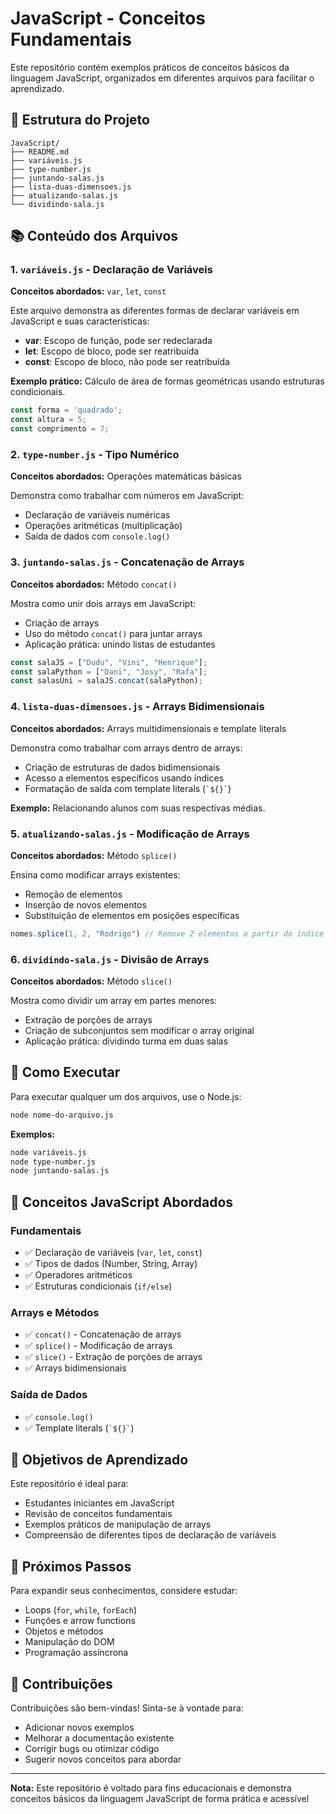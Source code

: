 # JavaScript - Conceitos Fundamentais

Este repositório contém exemplos práticos de conceitos básicos da linguagem JavaScript, organizados em diferentes arquivos para facilitar o aprendizado.

## 📁 Estrutura do Projeto

```
JavaScript/
├── README.md
├── variáveis.js
├── type-number.js
├── juntando-salas.js
├── lista-duas-dimensoes.js
├── atualizando-salas.js
└── dividindo-sala.js
```

## 📚 Conteúdo dos Arquivos

### 1. `variáveis.js` - Declaração de Variáveis
**Conceitos abordados:** `var`, `let`, `const`

Este arquivo demonstra as diferentes formas de declarar variáveis em JavaScript e suas características:

- **var**: Escopo de função, pode ser redeclarada
- **let**: Escopo de bloco, pode ser reatribuída
- **const**: Escopo de bloco, não pode ser reatribuída

**Exemplo prático:** Cálculo de área de formas geométricas usando estruturas condicionais.

```javascript
const forma = 'quadrado';
const altura = 5;
const comprimento = 7;
```

### 2. `type-number.js` - Tipo Numérico
**Conceitos abordados:** Operações matemáticas básicas

Demonstra como trabalhar com números em JavaScript:
- Declaração de variáveis numéricas
- Operações aritméticas (multiplicação)
- Saída de dados com `console.log()`

### 3. `juntando-salas.js` - Concatenação de Arrays
**Conceitos abordados:** Método `concat()`

Mostra como unir dois arrays em JavaScript:
- Criação de arrays
- Uso do método `concat()` para juntar arrays
- Aplicação prática: unindo listas de estudantes

```javascript
const salaJS = ["Dudu", "Vini", "Henrique"];
const salaPython = ["Dani", "Josy", "Rafa"];
const salasUni = salaJS.concat(salaPython);
```

### 4. `lista-duas-dimensoes.js` - Arrays Bidimensionais
**Conceitos abordados:** Arrays multidimensionais e template literals

Demonstra como trabalhar com arrays dentro de arrays:
- Criação de estruturas de dados bidimensionais
- Acesso a elementos específicos usando índices
- Formatação de saída com template literals (`` `${}` ``)

**Exemplo:** Relacionando alunos com suas respectivas médias.

### 5. `atualizando-salas.js` - Modificação de Arrays
**Conceitos abordados:** Método `splice()`

Ensina como modificar arrays existentes:
- Remoção de elementos
- Inserção de novos elementos
- Substituição de elementos em posições específicas

```javascript
nomes.splice(1, 2, "Rodrigo") // Remove 2 elementos a partir do índice 1 e insere "Rodrigo"
```

### 6. `dividindo-sala.js` - Divisão de Arrays
**Conceitos abordados:** Método `slice()`

Mostra como dividir um array em partes menores:
- Extração de porções de arrays
- Criação de subconjuntos sem modificar o array original
- Aplicação prática: dividindo turma em duas salas

## 🚀 Como Executar

Para executar qualquer um dos arquivos, use o Node.js:

```bash
node nome-do-arquivo.js
```

**Exemplos:**
```bash
node variáveis.js
node type-number.js
node juntando-salas.js
```

## 📖 Conceitos JavaScript Abordados

### Fundamentais
- ✅ Declaração de variáveis (`var`, `let`, `const`)
- ✅ Tipos de dados (Number, String, Array)
- ✅ Operadores aritméticos
- ✅ Estruturas condicionais (`if/else`)

### Arrays e Métodos
- ✅ `concat()` - Concatenação de arrays
- ✅ `splice()` - Modificação de arrays
- ✅ `slice()` - Extração de porções de arrays
- ✅ Arrays bidimensionais

### Saída de Dados
- ✅ `console.log()`
- ✅ Template literals (`` `${}` ``)

## 🎯 Objetivos de Aprendizado

Este repositório é ideal para:
- Estudantes iniciantes em JavaScript
- Revisão de conceitos fundamentais
- Exemplos práticos de manipulação de arrays
- Compreensão de diferentes tipos de declaração de variáveis

## 📝 Próximos Passos

Para expandir seus conhecimentos, considere estudar:
- Loops (`for`, `while`, `forEach`)
- Funções e arrow functions
- Objetos e métodos
- Manipulação do DOM
- Programação assíncrona

## 🤝 Contribuições

Contribuições são bem-vindas! Sinta-se à vontade para:
- Adicionar novos exemplos
- Melhorar a documentação existente
- Corrigir bugs ou otimizar código
- Sugerir novos conceitos para abordar

---

**Nota:** Este repositório é voltado para fins educacionais e demonstra conceitos básicos da linguagem JavaScript de forma prática e acessível